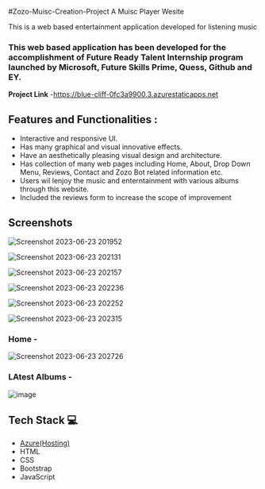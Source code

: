 #Zozo-Muisc-Creation-Project
A Muisc Player Wesite

This is a web based entertainment application developed for listening music

### This web based application has been developed for the accomplishment of Future Ready Talent Internship program launched by Microsoft, Future Skills Prime, Quess, Github and EY.


**Project Link** -https://blue-cliff-0fc3a9900.3.azurestaticapps.net


## Features and Functionalities :

- Interactive and responsive UI.
- Has many graphical and visual innovative effects.
- Have an aesthetically pleasing visual design and architecture.
- Has collection of many web pages including Home, About, Drop Down Menu, Reviews, Contact and Zozo Bot related information etc.
- Users wil lenjoy the music and enterntainment with various albums through this website.
- Included the reviews form to increase the scope of improvement 

## Screenshots
![Screenshot 2023-06-23 201952](https://github.com/Bhargava-design/Zozo-Muisc-Creation-Project/assets/84629488/e7d7246f-fcaa-4f5f-87e5-982cf102d652)

 ![Screenshot 2023-06-23 202131](https://github.com/Bhargava-design/Zozo-Muisc-Creation-Project/assets/84629488/55698125-30c2-443d-842a-a8da263c2742)

   ![Screenshot 2023-06-23 202157](https://github.com/Bhargava-design/Zozo-Muisc-Creation-Project/assets/84629488/3600e266-f4fb-464b-9a59-0c4449f9cb50)

![Screenshot 2023-06-23 202236](https://github.com/Bhargava-design/Zozo-Muisc-Creation-Project/assets/84629488/5b756eed-0f62-4730-a714-69031c0cbf52)

![Screenshot 2023-06-23 202252](https://github.com/Bhargava-design/Zozo-Muisc-Creation-Project/assets/84629488/51fab9bf-966b-410f-8469-4889ad6a5e05)

![Screenshot 2023-06-23 202315](https://github.com/Bhargava-design/Zozo-Muisc-Creation-Project/assets/84629488/00dff4a2-03c4-4454-92ae-3905564cfa5c)



### Home -

![Screenshot 2023-06-23 202726](https://github.com/Bhargava-design/Zozo-Muisc-Creation-Project/assets/84629488/8a65e266-54aa-4985-b126-214359be81d4)

### LAtest Albums -

![image](https://github.com/Bhargava-design/Zozo-Muisc-Creation-Project/assets/84629488/ff3d382a-1b37-48b6-bedf-3956c4ca65bd)



## Tech Stack 💻

- [Azure(Hosting)](https://azure.microsoft.com/en-in/features/azure-portal/)
- HTML
- CSS
- Bootstrap
- JavaScript
